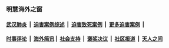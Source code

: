 
### 明慧海外之窗

####  [武汉肺炎](indexes/365.md?t=02031300) &nbsp;|&nbsp;  [迫害案例综述](indexes/328.md?t=02031300) &nbsp;|&nbsp; [迫害致死案例](indexes/277.md?t=02031300)  &nbsp;|&nbsp; [更多迫害案例](indexes/81.md?t=02031300)  &nbsp;|&nbsp; 
####  [时事评论](indexes/251.md?t=02031300) &nbsp;|&nbsp; [海外简讯](indexes/245.md?t=02031300)&nbsp;|&nbsp;  [社会支持](indexes/140.md?t=02031300) &nbsp;|&nbsp; [褒奖决议](indexes/282.md?t=02031300) &nbsp;|&nbsp; [社区报道](indexes/91.md?t=02031300)  &nbsp;|&nbsp; [天人之间](indexes/78.md?t=02031300) 


